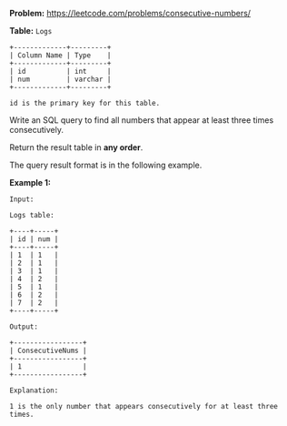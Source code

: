 **Problem:** https://leetcode.com/problems/consecutive-numbers/

**Table:** `Logs`

```
+-------------+---------+
| Column Name | Type    |
+-------------+---------+
| id          | int     |
| num         | varchar |
+-------------+---------+

id is the primary key for this table.
```

Write an SQL query to find all numbers that appear at least three times consecutively.

Return the result table in **any order**.

The query result format is in the following example.

**Example 1:**

```
Input: 

Logs table:

+----+-----+
| id | num |
+----+-----+
| 1  | 1   |
| 2  | 1   |
| 3  | 1   |
| 4  | 2   |
| 5  | 1   |
| 6  | 2   |
| 7  | 2   |
+----+-----+

Output: 

+-----------------+
| ConsecutiveNums |
+-----------------+
| 1               |
+-----------------+

Explanation: 

1 is the only number that appears consecutively for at least three times.
```
